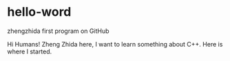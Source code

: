 # hello-word
zhengzhida first program on GitHub

Hi Humans!
Zheng Zhida here, I want to learn something about C++. Here is where I started.
